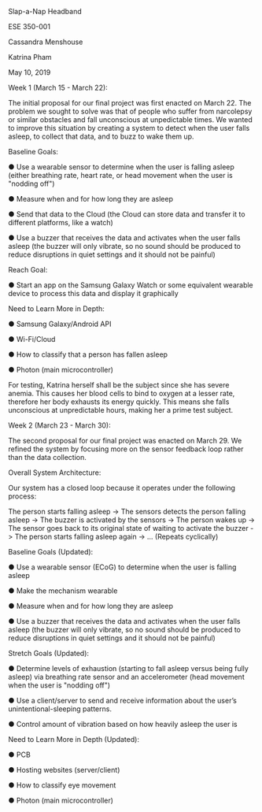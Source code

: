 Slap-a-Nap Headband

ESE 350-001

Cassandra Menshouse

Katrina Pham

May 10, 2019

Week 1 (March 15 - March 22):

The initial proposal for our final project was first enacted on March 22. The problem we sought to solve was that of people who suffer from narcolepsy or similar obstacles and fall unconscious at unpedictable times. We wanted to improve this situation by creating a system to detect when the user falls asleep, to collect that data, and to buzz to wake them up.

Baseline Goals:

● Use a wearable sensor to determine when the user is falling asleep (either breathing rate, heart rate, or head movement when the user is "nodding off")

● Measure when and for how long they are asleep

● Send that data to the Cloud (the Cloud can store data and transfer it to different platforms, like a watch)

● Use a buzzer that receives the data and activates when the user falls asleep (the buzzer will only vibrate, so no sound should be produced to reduce disruptions in quiet settings and it should not be painful)

Reach Goal:

● Start an app on the Samsung Galaxy Watch or some equivalent wearable device to process this data and display it graphically

Need to Learn More in Depth:

● Samsung Galaxy/Android API

● Wi-Fi/Cloud

● How to classify that a person has fallen asleep

● Photon (main microcontroller)

For testing, Katrina herself shall be the subject since she has severe anemia. This causes her blood cells to bind to oxygen at a lesser rate, therefore her body exhausts its energy quickly. This means she falls unconscious at unpredictable hours, making her a prime test subject.

Week 2 (March 23 - March 30):

The second proposal for our final project was enacted on March 29. We refined the system by focusing more on the sensor feedback loop rather than the data collection.

Overall System Architecture:

Our system has a closed loop because it operates under the following process:

The person starts falling asleep -> The sensors detects the person falling asleep -> The buzzer is activated by the sensors -> The person wakes up -> The sensor goes back to its original state of waiting to activate the buzzer -> The person starts falling asleep again -> … (Repeats cyclically)

Baseline Goals (Updated):

● Use a wearable sensor (ECoG) to determine when the user is falling asleep

● Make the mechanism wearable

● Measure when and for how long they are asleep

● Use a buzzer that receives the data and activates when the user falls asleep (the buzzer will only vibrate, so no sound should be produced to reduce disruptions in quiet settings and it should not be painful)

Stretch Goals (Updated):

● Determine levels of exhaustion (starting to fall asleep versus being fully asleep) via breathing rate sensor and an accelerometer (head movement when the user is "nodding off")

● Use a client/server to send and receive information about the user’s unintentional-sleeping patterns.

● Control amount of vibration based on how heavily asleep the user is

Need to Learn More in Depth (Updated):

● PCB

● Hosting websites (server/client)

● How to classify eye movement

● Photon (main microcontroller)
